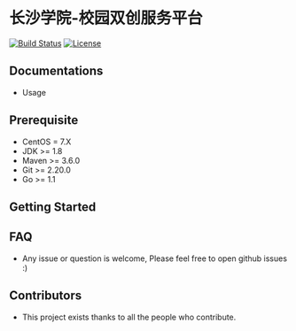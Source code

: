 # 长沙学院-校园双创服务平台
[![Build Status](https://travis-ci.org/notobject/ccsu-micro-platform-projects.svg?branch=master)](https://travis-ci.org/notobject/ccsu-micro-platform-projects)
[![License](https://img.shields.io/badge/LICENSE-Apache2.0-ff69b4.svg)](http://www.apache.org/licenses/LICENSE-2.0.html)

## Documentations

 - Usage

## Prerequisite

- CentOS = 7.X
- JDK >= 1.8
- Maven >= 3.6.0
- Git >= 2.20.0
- Go >= 1.1

## Getting Started



## FAQ

- Any issue or question is welcome, Please feel free to open github issues :)

## Contributors

- This project exists thanks to all the people who contribute.
